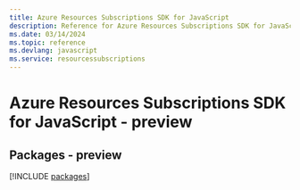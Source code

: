 ```yaml
---
title: Azure Resources Subscriptions SDK for JavaScript
description: Reference for Azure Resources Subscriptions SDK for JavaScript
ms.date: 03/14/2024
ms.topic: reference
ms.devlang: javascript
ms.service: resourcessubscriptions
---
```

# Azure Resources Subscriptions SDK for JavaScript - preview
## Packages - preview
[!INCLUDE [packages](resources-subscriptions-index.md)]